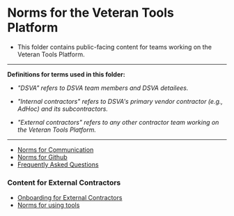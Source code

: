 # Norms for the Veteran Tools Platform

* This folder contains public-facing content for teams working on the Veteran Tools Platform.

<hr>

**Definitions for terms used in this folder:**

* *"DSVA" refers to DSVA team members and DSVA detailees.*

* *"Internal contractors" refers to DSVA's primary vendor contractor (e.g., AdHoc) and its subcontractors.*

* *"External contractors" refers to any other contractor team working on the Veteran Tools Platform.*

<hr>

* [Norms for Communication](communication.md)
* [Norms for Github](Github)
* [Frequently Asked Questions](../faqs.md)

### Content for External Contractors
* [Onboarding for External Contractors](../External-Contractor-Onboarding)
* [Norms for using tools](Norms/tools.md)
